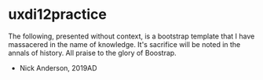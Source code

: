 # uxdi12practice
The following, presented without context, is a bootstrap template that I have massacered in the name of knowledge. It's sacrifice will be noted in the annals of history. All praise to the glory of Boostrap.

- Nick Anderson, 2019AD
